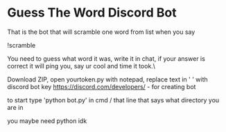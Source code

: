 # Guess The Word Discord Bot
That is the bot that will scramble one word from list when you say

!scramble

You need to guess what word it was, write it in chat, if your answer is correct it will ping you, say ur cool and time it took.\

Download ZIP, open yourtoken.py with notepad, replace text in ' ' with discord bot key
https://discord.com/developers/ - for creating bot

to start type 'python bot.py' in cmd / that line that says what directory you are in

you maybe need python idk
